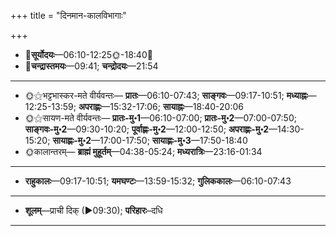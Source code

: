 +++
title = "दिनमान-कालविभागाः"

+++
- 🌅**सूर्योदयः**—06:10-12:25🌞️-18:40🌇  
- 🌛**चन्द्रास्तमयः**—09:41; **चन्द्रोदयः**—21:54  
___________________
- 🌞⚝भट्टभास्कर-मते वीर्यवन्तः— **प्रातः**—06:10-07:43; **साङ्गवः**—09:17-10:51; **मध्याह्नः**—12:25-13:59; **अपराह्णः**—15:32-17:06; **सायाह्नः**—18:40-20:06  
- 🌞⚝सायण-मते वीर्यवन्तः— **प्रातः-मु॰1**—06:10-07:00; **प्रातः-मु॰2**—07:00-07:50; **साङ्गवः-मु॰2**—09:30-10:20; **पूर्वाह्णः-मु॰2**—12:00-12:50; **अपराह्णः-मु॰2**—14:30-15:20; **सायाह्णः-मु॰2**—17:00-17:50; **सायाह्णः-मु॰3**—17:50-18:40  
- 🌞कालान्तरम्— **ब्राह्मं मुहूर्तम्**—04:38-05:24; **मध्यरात्रिः**—23:16-01:34  
___________________
- **राहुकालः**—09:17-10:51; **यमघण्टः**—13:59-15:32; **गुलिककालः**—06:10-07:43  
___________________
- **शूलम्**—प्राची दिक् (►09:30); **परिहारः**–दधि  
___________________

